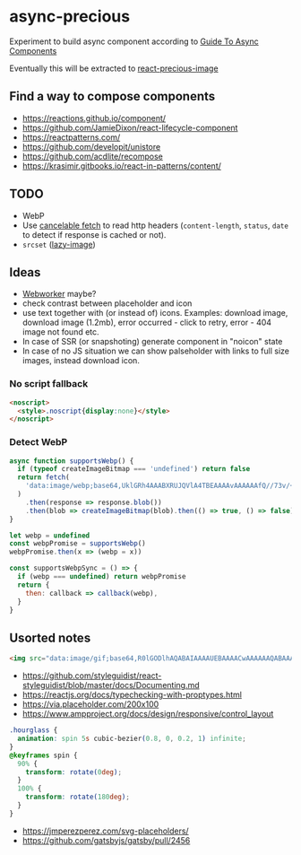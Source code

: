 # async-precious

Experiment to build async component according to [Guide To Async Components](https://github.com/stereobooster/guide-to-async-components)

Eventually this will be extracted to [react-precious-image](https://github.com/stereobooster/react-precious-image)

## Find a way to compose components

* https://reactions.github.io/component/
* https://github.com/JamieDixon/react-lifecycle-component
* https://reactpatterns.com/
* https://github.com/developit/unistore
* https://github.com/acdlite/recompose
* https://krasimir.gitbooks.io/react-in-patterns/content/

## TODO

* WebP
* Use [cancelable fetch](https://developer.mozilla.org/en-US/docs/Web/API/AbortController/abort) to read http headers (`content-length`, `status`, `date` to detect if response is cached or not).
* `srcset` ([lazy-image](https://meowni.ca/lazy-image/))

## Ideas

* [Webworker](https://aerotwist.com/blog/one-weird-trick/) maybe?
* check contrast between placeholder and icon
* use text together with (or instead of) icons. Examples: download image, download image (1.2mb), error occurred - click to retry, error - 404 image not found etc.
* In case of SSR (or snapshoting) generate component in "noicon" state
* In case of no JS situation we can show palseholder with links to full size images, instead download icon.

### No script fallback

```html
<noscript>
  <style>.noscript{display:none}</style>
</noscript>
```

### Detect WebP

```js
async function supportsWebp() {
  if (typeof createImageBitmap === 'undefined') return false
  return fetch(
    'data:image/webp;base64,UklGRh4AAABXRUJQVlA4TBEAAAAvAAAAAAfQ//73v/+BiOh/AAA=',
  )
    .then(response => response.blob())
    .then(blob => createImageBitmap(blob).then(() => true, () => false))
}

let webp = undefined
const webpPromise = supportsWebp()
webpPromise.then(x => (webp = x))

const supportsWebpSync = () => {
  if (webp === undefined) return webpPromise
  return {
    then: callback => callback(webp),
  }
}
```

## Usorted notes

```html
<img src="data:image/gif;base64,R0lGODlhAQABAIAAAAUEBAAAACwAAAAAAQABAAACAkQBADs=" />
```

* https://github.com/styleguidist/react-styleguidist/blob/master/docs/Documenting.md
* https://reactjs.org/docs/typechecking-with-proptypes.html
* https://via.placeholder.com/200x100
* https://www.ampproject.org/docs/design/responsive/control_layout

```css
.hourglass {
  animation: spin 5s cubic-bezier(0.8, 0, 0.2, 1) infinite;
}
@keyframes spin {
  90% {
    transform: rotate(0deg);
  }
  100% {
    transform: rotate(180deg);
  }
}
```

* https://jmperezperez.com/svg-placeholders/
* https://github.com/gatsbyjs/gatsby/pull/2456
